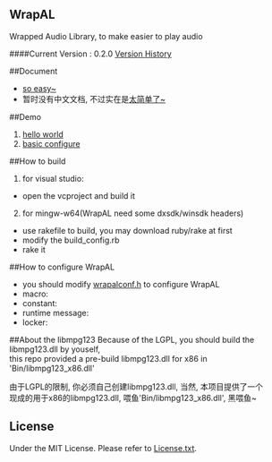 ﻿## WrapAL
Wrapped Audio Library, to make easier to play audio

####Current Version : 0.2.0
[Version History](./VersionHistory.md)  

##Document
- [so easy~](./doc/doc.md)
- 暂时没有中文文档, 不过实在是[太简单了~](./doc/doc.md)

##Demo
1. [hello world](./doc/1.helloworld.md)
2. [basic configure](./doc/2.configure-baisc.md)

##How to build
1. for visual studio:  
  - open the vcproject and build it
2. for mingw-w64(WrapAL need some dxsdk/winsdk headers)  
  - use rakefile to build, you may download ruby/rake at first
  - modify the build_config.rb  
  - rake it 
  
##How to configure WrapAL
  - you should modify [wrapalconf.h](./include/wrapalconf.h) to configure WrapAL
  - macro: 
  - constant:
  - runtime message:
  - locker:

##About the libmpg123
Because of the LGPL, you should build the libmpg123.dll by youself,  
this repo provided a pre-build libmpg123.dll for x86 in 
'Bin/libmpg123_x86.dll'

由于LGPL的限制, 你必须自己创建libmpg123.dll, 当然, 本项目提供了一个  
现成的用于x86的libmpg123.dll, 喂鱼'Bin/libmpg123_x86.dll', 黑喂鱼~

## License
Under the MIT License. Please refer to [License.txt](./License.txt).